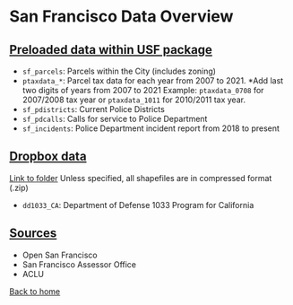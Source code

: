 # San Francisco Data Overview




## <ins> Preloaded data within USF package </ins> 


- `sf_parcels`: Parcels within the City (includes zoning)
- `ptaxdata_*`: Parcel tax data for each year from 2007 to 2021.
  *Add last two digits of years from 2007 to 2021
  Example: `ptaxdata_0708` for 2007/2008 tax year or `ptaxdata_1011` for 2010/2011
  tax year.
- `sf_pdistricts`: Current Police Districts
- `sf_pdcalls`: Calls for service to Police Department
- `sf_incidents`: Police Department incident report from 2018 to present


## <ins> Dropbox data </ins>

 [Link to folder](https://www.dropbox.com/sh/fb0h199w074ja0q/AAD8hQxG-UfnBfVisfts6NGPa?dl=0)
 Unless specified, all shapefiles are in compressed format (.zip)
 
- `dd1033_CA`: Department of Defense 1033 Program for California


## <ins> Sources </ins>

- Open San Francisco
- San Francisco Assessor Office
- ACLU


[Back to home](https://github.com/agroimpacts/USF#readme)
